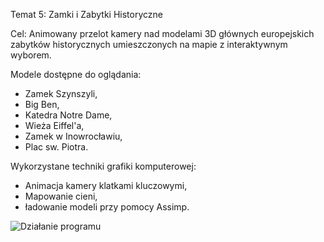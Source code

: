 Temat 5: Zamki i Zabytki Historyczne


Cel: Animowany przelot kamery nad modelami 3D głównych europejskich zabytków historycznych umieszczonych na mapie z interaktywnym wyborem. 

Modele dostępne do oglądania:
- Zamek Szynszyli,
- Big Ben,
- Katedra Notre Dame,
- Wieża Eiffel'a,
- Zamek w Inowrocławiu,
- Plac sw. Piotra.

Wykorzystane techniki grafiki komputerowej: 
- Animacja kamery klatkami kluczowymi, 
- Mapowanie cieni, 
- ładowanie modeli przy pomocy Assimp.

![Działanie programu]("image.png")